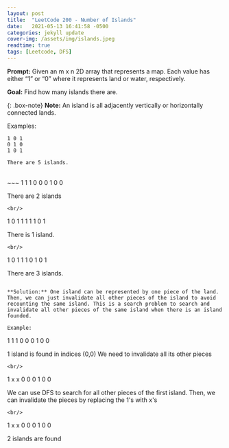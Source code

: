 ```yaml
---
layout: post
title:  "LeetCode 200 - Number of Islands"
date:   2021-05-13 16:41:58 -0500
categories: jekyll update
cover-img: /assets/img/islands.jpeg
readtime: true
tags: [Leetcode, DFS]
---
```

**Prompt:** Given an m x n 2D array that represents a map. Each value has either “1” or “0” where it represents land or water, respectively. 

**Goal:** Find how many islands there are. 

{: .box-note}
**Note:** An island is all adjacently vertically or horizontally connected lands.
 

Examples:

~~~
1 0 1 
0 1 0 
1 0 1

There are 5 islands.
~~~  
<br/>
~~~
1 1 1
0 0 0 
1 0 0 

There are 2 islands
~~~
<br/>
~~~
1 0 1
1 1 1 
1 0 1

There is 1 island.
~~~
<br/>
~~~
1 0 1
1 1 0 
1 0 1

There are 3 islands.
~~~

**Solution:** One island can be represented by one piece of the land. Then, we can just invalidate all other pieces of the island to avoid recounting the same island. This is a search problem to search and invalidate all other pieces of the same island when there is an island founded. 

Example: 
~~~
1 1 1
0 0 0 
1 0 0 

1 island is found in indices (0,0) 
We need to invalidate all its other pieces
~~~
<br/>
~~~
1 x x
0 0 0 
1 0 0 

We can use DFS to search for all other pieces of the first island. Then, we can invalidate the pieces by replacing the 1's with x's
~~~
<br/>
~~~
1 x x
0 0 0 
1 0 0

2 islands are found 
~~~

